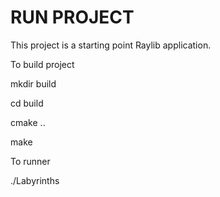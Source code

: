 # RUN PROJECT

This project is a starting point Raylib application.

To build project

mkdir build

cd build

cmake ..

make

To runner

./Labyrinths